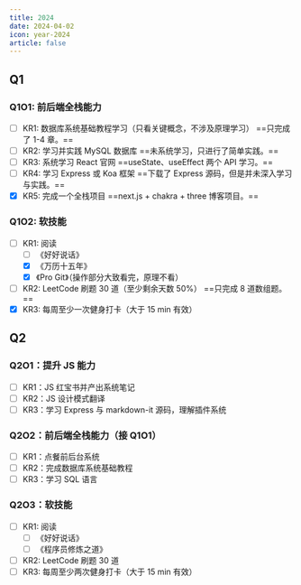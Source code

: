 ```yaml
---
title: 2024
date: 2024-04-02
icon: year-2024
article: false
---
```


## Q1

### Q1O1: 前后端全栈能力

- [ ] KR1: 数据库系统基础教程学习（只看关键概念，不涉及原理学习） ==只完成了 1-4 章。==
- [ ] KR2: 学习并实践 MySQL 数据库 ==未系统学习，只进行了简单实践。==
- [ ] KR3: 系统学习 React 官网 ==useState、useEffect 两个 API 学习。==
- [ ] KR4: 学习 Express 或 Koa 框架 ==下载了 Express 源码，但是并未深入学习与实践。==
- [x] KR5: 完成一个全栈项目 ==next.js + chakra + three 博客项目。==

### Q1O2: 软技能

- [ ] KR1: 阅读
  - [ ] 《好好说话》
  - [x] 《万历十五年》
  - [x] 《Pro Git》（操作部分大致看完，原理不看）
- [ ] KR2: LeetCode 刷题 30 道（至少剩余天数 50%） ==只完成 8 道数组题。==
- [x] KR3: 每周至少一次健身打卡（大于 15 min 有效）

## Q2

### Q2O1：提升 JS 能力

- [ ] KR1：JS 红宝书并产出系统笔记
- [ ] KR2：JS 设计模式翻译
- [ ] KR3：学习 Express 与 markdown-it 源码，理解插件系统

### Q2O2：前后端全栈能力（接 Q1O1）

- [ ] KR1：点餐前后台系统
- [ ] KR2：完成数据库系统基础教程
- [ ] KR3：学习 SQL 语言

### Q2O3：软技能

- [ ] KR1: 阅读
  - [ ] 《好好说话》
  - [ ] 《程序员修炼之道》
- [ ] KR2: LeetCode 刷题 30 道
- [ ] KR3: 每周至少两次健身打卡（大于 15 min 有效）
